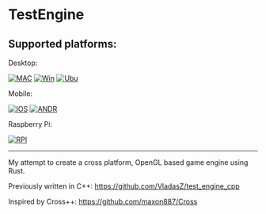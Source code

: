 # TestEngine

## Supported platforms:

[MAC1]: https://github.com/vladasz/test_engine/actions/workflows/mac.yml/badge.svg
[UBU1]: https://github.com/vladasz/test_engine/actions/workflows/linux.yml/badge.svg
[WIN1]: https://github.com/vladasz/test_engine/actions/workflows/windows.yml/badge.svg
[IOSS1]: https://github.com/vladasz/test_engine/actions/workflows/ios.yml/badge.svg
[ANDR1]: https://github.com/vladasz/test_engine/actions/workflows/android.yml/badge.svg
[RPI1]: https://github.com/vladasz/test_engine/actions/workflows/raspberry.yml/badge.svg

[LMAC]: https://github.com/VladasZ/test_engine/actions/workflows/mac.yml
[LUBU]: https://github.com/VladasZ/test_engine/actions/workflows/linux.yml
[LWIN]: https://github.com/VladasZ/test_engine/actions/workflows/windows.yml
[LIOSD]: https://github.com/VladasZ/test_engine/actions/workflows/ios.yml
[ANDR]: https://github.com/VladasZ/test_engine/actions/workflows/android.yml
[RPI]: https://github.com/VladasZ/test_engine/actions/workflows/raspberry.yml

Desktop:

[![MAC][MAC1]][LMAC]
[![Win][WIN1]][LWIN]
[![Ubu][UBU1]][LUBU]

Mobile:

[![IOS][IOSS1]][LIOSD]
[![ANDR][ANDR1]][ANDR]

Raspberry Pi:

[![RPI][RPI1]][RPI]


---

My attempt to create a cross platform, OpenGL based game engine using Rust.

Previously written in C++: https://github.com/VladasZ/test_engine_cpp

Inspired by Cross++: https://github.com/maxon887/Cross
